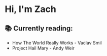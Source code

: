 # Hi, I'm Zach
## 📚 Currently reading: 
- How The World Really Works - Vaclav Smil
- Project Hail Mary - Andy Weir
